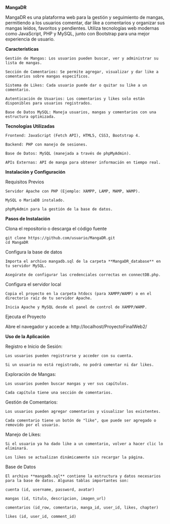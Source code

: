 **MangaDR**

MangaDR es una plataforma web para la gestión y seguimiento de mangas, permitiendo a los usuarios comentar, dar like a comentarios y organizar sus mangas leídos, favoritos y pendientes. Utiliza tecnologías web modernas como JavaScript, PHP y MySQL, junto con 
Bootstrap para una mejor experiencia de usuario.

**Características**

    Gestión de Mangas: Los usuarios pueden buscar, ver y administrar su lista de mangas.
    
    Sección de Comentarios: Se permite agregar, visualizar y dar like a comentarios sobre mangas específicos.
    
    Sistema de Likes: Cada usuario puede dar o quitar su like a un comentario.
    
    Autenticación de Usuarios: Los comentarios y likes solo están disponibles para usuarios registrados.
    
    Base de Datos MySQL: Maneja usuarios, mangas y comentarios con una estructura optimizada.

**Tecnologías Utilizadas**

    Frontend: JavaScript (Fetch API), HTML5, CSS3, Bootstrap 4.
    
    Backend: PHP con manejo de sesiones.
    
    Base de Datos: MySQL (manejada a través de phpMyAdmin).
    
    APIs Externas: API de manga para obtener información en tiempo real.

**Instalación y Configuración**

Requisitos Previos

    Servidor Apache con PHP (Ejemplo: XAMPP, LAMP, MAMP, WAMP).
    
    MySQL o MariaDB instalado.
    
    phpMyAdmin para la gestión de la base de datos.

**Pasos de Instalación**

Clona el repositorio o descarga el código fuente

    git clone https://github.com/usuario/MangaDR.git
    cd MangaDR

Configura la base de datos

    Importa el archivo mangadb.sql de la carpeta **MangaDR_database** en tu servidor MySQL.
    
    Asegúrate de configurar las credenciales correctas en connectDB.php.

Configura el servidor local

    Copia el proyecto en la carpeta htdocs (para XAMPP/WAMP) o en el directorio raíz de tu servidor Apache.
    
    Inicia Apache y MySQL desde el panel de control de XAMPP/WAMP.

Ejecuta el Proyecto

Abre el navegador y accede a: http://localhost/ProyectoFinalWeb2/

**Uso de la Aplicación**

Registro e Inicio de Sesión:

    Los usuarios pueden registrarse y acceder con su cuenta.
    
    Si un usuario no está registrado, no podrá comentar ni dar likes.

Exploración de Mangas:

    Los usuarios pueden buscar mangas y ver sus capítulos.
    
    Cada capítulo tiene una sección de comentarios.

Gestión de Comentarios:

    Los usuarios pueden agregar comentarios y visualizar los existentes.
    
    Cada comentario tiene un botón de "like", que puede ser agregado o removido por el usuario.

Manejo de Likes:

    Si el usuario ya ha dado like a un comentario, volver a hacer clic lo eliminará.
    
    Los likes se actualizan dinámicamente sin recargar la página.

Base de Datos

    El archivo **mangadb.sql** contiene la estructura y datos necesarios para la base de datos. Algunas tablas importantes son:
    
    cuenta (id, username, password, avatar)
    
    mangas (id, titulo, descripcion, imagen_url)
    
    comentarios (id_row, comentario, manga_id, user_id, likes, chapter)
    
    likes (id, user_id, comment_id)
